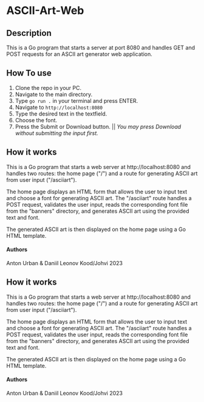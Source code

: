 # ASCII-Art-Web

Description
-----------

This is a Go program that starts a server at port 8080 and handles GET and POST requests for an ASCII art generator web application.


How To use
----------

1. Clone the repo in your PC.
2. Navigate to the main directory.
3. Type `go run .` in your terminal and press ENTER.
4. Navigate to `http://localhost:8080`
5. Type the desired text in the textfield.
6. Choose the font.
7. Press the Submit or Download button. || *You may press Download without submitting the input first.*


How it works
------------

This is a Go program that starts a web server at http://localhost:8080 and handles two routes:
the home page ("/") and a route for generating ASCII art from user input ("/asciiart").

The home page displays an HTML form that allows the user to input text and choose a font for generating ASCII art. The "/asciiart" route handles a POST request, validates the user input, reads the corresponding font file from the "banners" directory, and generates ASCII art using the provided text and font.

The generated ASCII art is then displayed on the home page using a Go HTML template.


#### Authors

Anton Urban & Daniil Leonov
Kood/Johvi 2023


How it works
------------

This is a Go program that starts a web server at http://localhost:8080 and handles two routes:
the home page ("/") and a route for generating ASCII art from user input ("/asciiart").

The home page displays an HTML form that allows the user to input text and choose a font for generating ASCII art. The "/asciiart" route handles a POST request, validates the user input, reads the corresponding font file from the "banners" directory, and generates ASCII art using the provided text and font.

The generated ASCII art is then displayed on the home page using a Go HTML template.


#### Authors

Anton Urban & Daniil Leonov
Kood/Johvi 2023